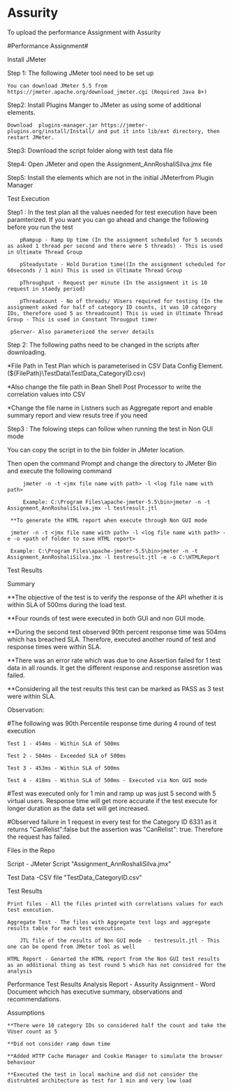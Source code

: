 # Assurity
To upload the performance Assignment with Assurity

#Performance Assignment#


Install JMeter


Step 1: The following JMeter tool need to be set up
        
	You can download JMeter 5.5 from https://jmeter.apache.org/download_jmeter.cgi (Required Java 8+)
	
Step2: Install Plugins Manger to JMeter as using some of additional elements.
        
	Download  plugins-manager.jar https://jmeter-plugins.org/install/Install/ and put it into lib/ext directory, then restart JMeter.
	
Step3: Download the script folder along with test data file

Step4: Open JMeter and open the Assignment_AnnRoshaliSilva.jmx file

Step5: Install the elements which are not in the initial JMeterfrom Plugin Manager


Test Execution


Step1 : In the test plan all the values needed for test execution have been paramterized. If you want you can go ahead and change the following before you run the test

        pRampup - Ramp Up time (In the assignment scheduled for 5 seconds as asked 1 thread per second and there were 5 threads) - This is used in Ultimate Thread Group
	
        pSteadystate - Hold Duration time((In the assignment scheduled for 60seconds / 1 min) This is used in Ultimate Thread Group
	
        pThroughput - Request per minute (In the assignment it is 10 request in staedy period)
	
        pThreadcount - No of threads/ VUsers required for testing (In the assignment asked for half of category ID counts, it was 10 category IDs, therefore used 5 as threadcount) This is used in Ultimate Thread Group - This is used in Constant Througput timer
	
	 pServer- Also parameterized the server details
	
	
Step 2: The following paths need to be changed in the scripts after downloading.

*File Path in Test Plan which is parameterised in CSV Data Config Element. (${FilePath}\TestData\TestData_CategoryID.csv)
	
*Also change the file path in Bean Shell Post Processor to write the correlation values into CSV

*Change the file name in Listners such as Aggregate report and enable summary report and view resuts tree if you need


Step3 : The folowing steps can follow when running the test in Non GUI mode

You can copy the script in to the bin folder in JMeter location. 

Then open the command Prompt and change the directory to JMeter Bin and execute the following command

         jmeter -n -t <jmx file name with path> -l <log file name with path>

         Example: C:\Program Files\apache-jmeter-5.5\bin>jmeter -n -t Assignment_AnnRoshaliSilva.jmx -l testresult.jtl
	 
	 **To generate the HTML report when execute through Non GUI mode
	 
	 jmeter -n -t <jmx file name with path> -l <log file name with path> -e -o <path of folder to save HTML report>
	 
	 Example: C:\Program Files\apache-jmeter-5.5\bin>jmeter -n -t Assignment_AnnRoshaliSilva.jmx -l testresult.jtl -e -o C:\HTMLReport


Test Results

        
Summary

	
**The objective of the test is to verify the response of the API whether it is within SLA of 500ms during the load test.
	
**Four rounds of test were executed in both GUI and non GUI mode. 
	
**During the second test observed 90th percent response time was 504ms which has breached SLA. Therefore, executed another round of test and response times were within SLA.
	
**There was an error rate which was due to one Assertion failed for 1 test data in all rounds. It get the different response and response assretion was failed.
	
**Considering all the test results this test can be marked as PASS as 3 test were within SLA.
	
	
Observation:

#The following was 90th Percentile response time during 4 round of test execution

	Test 1 - 454ms - Within SLA of 500ms
	
	Test 2 - 504ms - Exceeded SLA of 500ms
	
	Test 3 - 453ms - Within SLA of 500ms
	
	Test 4 - 418ms - Within SLA of 500ms - Executed via Non GUI mode
	
	
#Test was executed only for 1 min and ramp up was just 5 second with 5 virtual users. Response time will get more accurate if the test execute for longer duration as the data set will get increased.
	
#Observed failure in 1 request in every test for the Category ID 6331 as it returns "CanRelist":false but the assertion was "CanRelist": true. Therefore the request has failed.



Files in the Repo

Script - JMeter Script "Assignment_AnnRoshaliSilva.jmx"

Test Data -CSV file "TestData_CategoryID.csv"

Test Results 

	Print files - All the files printed with correlations values for each test execution.
	
	Aggregate Test - The files with Aggregate test logs and aggregate results table for each test execution.
        
        JTL file of the results of Non GUI mode  - testresult.jtl - This one can be opend from JMeter tool as well
        
	HTML Report - Genarted the HTML report from the Non GUI test results as an additional thing as test round 5 which has not considred for the analysis

Performance Test Results Analysis Report - Assurity Assignment - Word Document whcich has executive summary, observations and recommendations.
	
Assumptions

	**There were 10 category IDs so considered half the count and take the VUser count as 5 

 	**Did not consider ramp down time

	**Added HTTP Cache Manager and Cookie Manager to simulate the browser behaviour

 	**Executed the test in local machine and did not consider the distrubted architecture as test for 1 min and very low load
	
	
	
